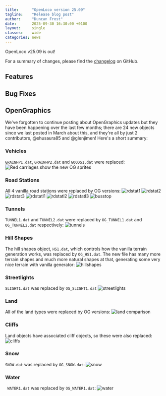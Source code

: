 ```yaml
---
title:      "OpenLoco version 25.09"
tagline:    "Release blog post"
author:     "Duncan Frost"
date:       2025-09-30 16:30:00 +0100
layout:     single
classes:    wide
categories: news
---
```


OpenLoco v25.09 is out!

For a summary of changes, please find the
[changelog](https://github.com/OpenLoco/OpenLoco/releases/tag/v25.09) on GitHub.

## Features

## Bug Fixes

## OpenGraphics

We've forgotten to continue posting about OpenGraphics updates but they have been happening over the last few months; there are 24 new objects since we last posted in March about this, and they're all by just 2 contributors, @shusaura85 and @glenjimen! Here's a short summary:

### Vehicles
`GRAINHP1.dat`, `GRAINHP2.dat` and `GOODS1.dat` were replaced:
![Red carriages show the new OG sprites](/assets/img/25.09/trains.png)

### Road Stations
All 4 vanilla road stations were replaced by OG versions:
![rdstat1](/assets/img/25.09/rdstat1.png)
![rdstat2](/assets/img/25.09/rdstat2.png)
![rdstat3](/assets/img/25.09/rdstat3.png)
![rdstatl1](/assets/img/25.09/rdstatl1.png)
![rdstatl2](/assets/img/25.09/rdstatl2.png)
![rdstatl3](/assets/img/25.09/rdstatl3.png)
![busstop](/assets/img/25.09/busstop.png)

### Tunnels
`TUNNEL1.dat` and `TUNNEL2.dat` were replaced by `OG_TUNNEL1.dat` and `OG_TUNNEL2.dat` respectively:
![tunnels](/assets/img/25.09/tunnels.png)

### Hill Shapes
The hill shapes object, `HS1.dat`, which controls how the vanilla terrain generation works, was replaced by `OG_HS1.dat`. The new file has many more terrain shapes and much more natural shapes at that, generating some very nice terrain with vanilla generator:
![hillshapes](/assets/img/25.09/hillshapes.png)

### Streetlights
`SLIGHT1.dat` was replaced by `OG_SLIGHT1.dat`
![streetlights](/assets/img/25.09/streetlights.png)

### Land
All of the land types were replaced by OG versions:
![land comparison](/assets/img/25.09/land.png)

### Cliffs
Land objects have associated cliff objects, so these were also replaced:
![cliffs](/assets/img/25.09/cliffs.png)

### Snow
`SNOW.dat` was replaced by `OG_SNOW.dat`:
![snow](/assets/img/25.09/snow.png)

### Water
` WATER1.dat` was replaced by `OG_WATER1.dat`:
![water](/assets/img/25.09/water.png)
